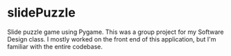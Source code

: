 # slidePuzzle
Slide puzzle game using Pygame. This was a group project for my Software Design class. I mostly worked on the front end of this application, but I'm familiar with the entire codebase.
